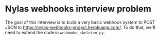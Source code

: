 # Nylas webhooks interview problem

The goal of this interview is to build a very basic webhook system to POST JSON to https://nylas-webhooks-project.herokuapp.com/.
To do that, we'll need to extend the code in `webhooks_skeleton.py`.
